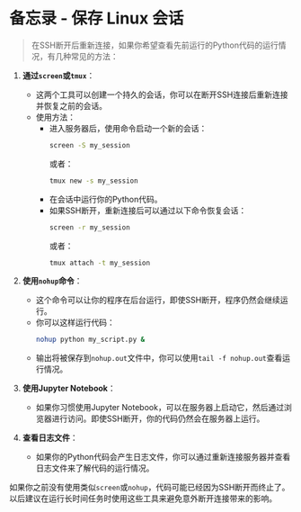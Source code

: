 # 备忘录 - 保存 Linux 会话
> 在SSH断开后重新连接，如果你希望查看先前运行的Python代码的运行情况，有几种常见的方法：

1. **通过`screen`或`tmux`**：
   - 这两个工具可以创建一个持久的会话，你可以在断开SSH连接后重新连接并恢复之前的会话。
   - 使用方法：
     - 进入服务器后，使用命令启动一个新的会话：
       ```bash
       screen -S my_session
       ```
       或者：
       ```bash
       tmux new -s my_session
       ```
     - 在会话中运行你的Python代码。
     - 如果SSH断开，重新连接后可以通过以下命令恢复会话：
       ```bash
       screen -r my_session
       ```
       或者：
       ```bash
       tmux attach -t my_session
       ```

2. **使用`nohup`命令**：
   - 这个命令可以让你的程序在后台运行，即使SSH断开，程序仍然会继续运行。
   - 你可以这样运行代码：
     ```bash
     nohup python my_script.py &
     ```
   - 输出将被保存到`nohup.out`文件中，你可以使用`tail -f nohup.out`查看运行情况。

3. **使用Jupyter Notebook**：
   - 如果你习惯使用Jupyter Notebook，可以在服务器上启动它，然后通过浏览器进行访问。即使SSH断开，你的代码仍然会在服务器上运行。

4. **查看日志文件**：
   - 如果你的Python代码会产生日志文件，你可以通过重新连接服务器并查看日志文件来了解代码的运行情况。

如果你之前没有使用类似`screen`或`nohup`，代码可能已经因为SSH断开而终止了。以后建议在运行长时间任务时使用这些工具来避免意外断开连接带来的影响。